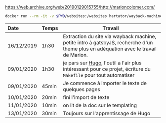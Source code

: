 
https://web.archive.org/web/20190129015755/http://marioncolomer.com/


```bash
docker run --rm -it -v $PWD/websites:/websites hartator/wayback-machine-downloader http://marioncolomer.com
```



| Date     |      Temps      |  Travail |
|:------------|:-------------|------|
| 16/12/2019 |  1h30 | Extraction du site via wayback machine, petite intro à gatsbyJS, recherche d'un theme plus en adéquation avec le travail de Marion. |
| 09/01/2020 |  1h30 | je pars sur [Hugo](https://gohugo.io/), l'outil a l'air plus intéressant pour ce projet, écriture du `Makefile` pour tout automatiser |
| 09/01/2020 |  45min | Je commence à importer le texte de quelques pages |
| 10/01/2020 |  20min | fini l'import de texte |
| 11/01/2020 |  10min | on lit de la doc sur le templating |
| 13/01/2020 |  30min | Toujours sur l'apprentissage de Hugo |